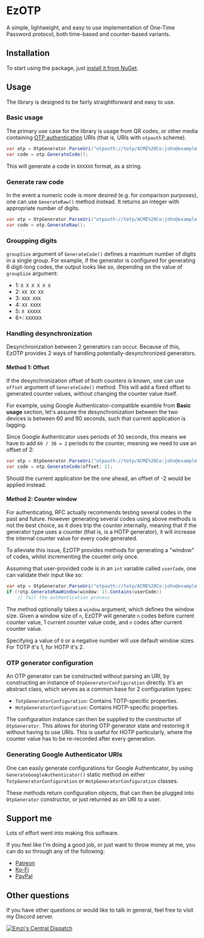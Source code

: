 # EzOTP
A simple, lightweight, and easy to use implementation of One-Time Password protocol, both time-based and counter-based 
variants.

## Installation
To start using the package, just [install it from NuGet](https://www.nuget.org/packages/EzOTP/).

## Usage
The library is designed to be fairly straightforward and easy to use.

### Basic usage
The primary use case for the library is usage from QR codes, or other media containing [OTP authentication](https://github.com/google/google-authenticator/wiki/Key-Uri-Format) 
URIs (that is, URIs with `otpauth` scheme).

```cs
var otp = OtpGenerator.ParseUri("otpauth://totp/ACME%20Co:john@example.com?secret=DGW24UIKQZBELXEMY64PICAL5IGYMJM6&issuer=ACME%20Co&algorithm=SHA1&digits=6&period=30");
var code = otp.GenerateCode();
```

This will generate a code in `XXXXXX` format, as a string.

### Generate raw code
In the event a numeric code is more desired (e.g. for comparison purposes), one can use `GenerateRaw()` method instead. 
It returns an integer with appropriate number of digits.

```cs
var otp = OtpGenerator.ParseUri("otpauth://totp/ACME%20Co:john@example.com?secret=DGW24UIKQZBELXEMY64PICAL5IGYMJM6&issuer=ACME%20Co&algorithm=SHA1&digits=6&period=30");
var code = otp.GenerateRaw();
```

### Groupping digits
`groupSize` argument of `GenerateCode()` defines a maximum number of digits in a single group. For example, if the 
generator is configured for generating 6 digit-long codes, the output looks like so, depending on the value of 
`groupSize` argument:
- 1: `X X X X X X`
- 2: `XX XX XX`
- 3: `XXX XXX`
- 4: `XX XXXX`
- 5: `X XXXXX`
- 6+: `XXXXXX`

### Handling desynchronization
Desynchronization between 2 generators can occur. Because of this, EzOTP provides 2 ways of handling 
potentially-desynchronized generators.

#### Method 1: Offset
If the desynchronization offset of both counters is known, one can use `offset` argument of `GenerateCode()` method. 
This will add a fixed offset to generated counter values, without changing the counter value itself.

For example, using Google Authenticator-compatible examble from **Basic usage** section, let's assume the 
desynchronization between the two devices is between 60 and 90 seconds, such that current application is lagging.

Since Google Authenticator uses periods of 30 seconds, this means we have to add `60 / 30 = 2` periods to the counter, 
meaning we need to use an offset of 2:

```cs
var otp = OtpGenerator.ParseUri("otpauth://totp/ACME%20Co:john@example.com?secret=DGW24UIKQZBELXEMY64PICAL5IGYMJM6&issuer=ACME%20Co&algorithm=SHA1&digits=6&period=30");
var code = otp.GenerateCode(offset: 2);
```

Should the current application be the one ahead, an offset of -2 would be applied instead.

#### Method 2: Counter window
For authenticating, RFC actually recommends testing several codes in the past and future. However generating several 
codes using above methods is not the best choice, as it does trip the counter internally, meaning that if the generator 
type uses a counter (that is, is a HOTP generator), it will increase the internal counter value for every code 
generated.

To alleviate this issue, EzOTP provides methods for generating a "window" of codes, whilst incrementing the counter 
only once.

Assuming that user-provided code is in an `int` variable called `userCode`, one can validate their input like so:

```cs
var otp = OtpGenerator.ParseUri("otpauth://totp/ACME%20Co:john@example.com?secret=DGW24UIKQZBELXEMY64PICAL5IGYMJM6&issuer=ACME%20Co&algorithm=SHA1&digits=6&period=30");
if (!otp.GenerateRawWindow(window: 1).Contains(userCode))
    // fail the authentication process
```

The method optionally takes a `window` argument, which defines the window size. Given a window size of `n`, EzOTP will 
generate `n` codes before current counter value, 1 current counter value code, and `n` codes after current counter 
value.

Specifying a value of `0` or a negative number will use default window sizes. For TOTP it's 1, for HOTP it's 2.

### OTP generator configuration
An OTP generator can be constructed without parsing an URI, by constructing an instance of `OtpGeneratorConfiguration` 
directly. It's an abstract class, which serves as a common base for 2 configuration types:
- `TotpGeneratorConfiguration`: Contains TOTP-specific properties.
- `HotpGeneratorConfiguration`: Contains HOTP-specific properties.

The configuration instance can then be supplied to the constructor of `OtpGenerator`. This allows for storing OTP 
generator state and restoring it without having to use URIs. This is useful for HOTP particularly, where the counter 
value has to be re-recorded after every generation.

### Generating Google Authenticator URIs
One can easily generate configurations for Google Authenticator, by using `GenerateGoogleAuthenticator()` static method 
on either `TotpGeneratorConfiguration` or `HotpGeneratorConfiguration` classes.

These methods return configuration objects, that can then be plugged into `OtpGenerator` constructor, or just returned 
as an URI to a user.

## Support me
Lots of effort went into making this software.

If you feel like I'm doing a good job, or just want to throw money at me, you can do so through any of the following:
- [Patreon](https://patreon.com/emzi0767)
- [Ko-Fi](https://ko-fi.com/emzi0767)
- [PayPal](https://paypal.me/Emzi0767/5USD)

## Other questions
If you have other questions or would like to talk in general, feel free to visit my Discord server.

[![Emzi's Central Dispatch](https://discordapp.com/api/guilds/207879549394878464/embed.png?style=banner1)](https://discord.gg/rGKrJDR)
